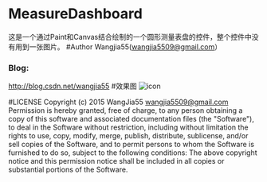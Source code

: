 # MeasureDashboard
这是一个通过Paint和Canvas结合绘制的一个圆形测量表盘的控件，整个控件中没有用到一张图片。
#Author
 Wangjia55(wangjia5509@gmail.com）
### Blog:
  http://blog.csdn.net/wangjia55
#效果图
![icon](https://github.com/wangjia55/MeasureDashboard/blob/master/screen_shot.png)

#LICENSE
  Copyright (c) 2015 WangJia55 <wangjia5509@gmail.com>
  Permission is hereby granted, free of charge, to any person obtaining a copy
  of this software and associated documentation files (the "Software"), to deal
  in the Software without restriction, including without limitation the rights
  to use, copy, modify, merge, publish, distribute, sublicense, and/or sell
  copies of the Software, and to permit persons to whom the Software is
  furnished to do so, subject to the following conditions:
  The above copyright notice and this permission notice shall be included in
  all copies or substantial portions of the Software.
